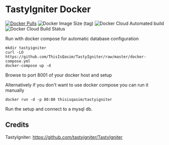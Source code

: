 # TastyIgniter Docker
[![Docker Pulls](https://img.shields.io/docker/pulls/thisisqasim/tastyigniter)](https://hub.docker.com/r/thisisqasim/tastyigniter/)
![Docker Image Size (tag)](https://img.shields.io/docker/image-size/thisisqasim/tastyigniter/latest)
![Docker Cloud Automated build](https://img.shields.io/docker/cloud/automated/thisisqasim/tastyigniter)
![Docker Cloud Build Status](https://img.shields.io/docker/cloud/build/thisisqasim/tastyigniter)

Run with docker compose for automatic database configuration

    mkdir tastyigniter
    curl -LO https://github.com/ThisIsQasim/TastyIgniter/raw/master/docker-compose.yml
    docker-compose up -d
    
Browse to port 8001 of your docker host and setup


Alternatively if you don't want to use docker compose you can run it manually

    docker run -d -p 80:80 thisisqasim/tastyigniter
    
Run the setup and connect to a mysql db.

## Credits
TastyIgniter: https://github.com/tastyigniter/TastyIgniter
